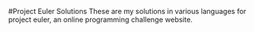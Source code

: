 #Project Euler Solutions
These are my solutions in various languages for project euler, an online programming challenge website.
